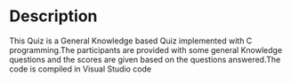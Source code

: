 # Description


This Quiz is a General Knowledge based Quiz implemented with C programming.The participants are provided with some general Knowledge questions and the scores are given based on the questions answered.The code is compiled in Visual Studio code





